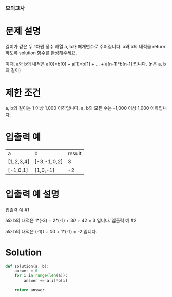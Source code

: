 
### 모의고사

# 문제 설명
길이가 같은 두 1차원 정수 배열 a, b가 매개변수로 주어집니다. a와 b의 내적을 return 하도록 solution 함수를 완성해주세요.

이때, a와 b의 내적은 a[0]*b[0] + a[1]*b[1] + ... + a[n-1]*b[n-1] 입니다. (n은 a, b의 길이)

# 제한 조건
a, b의 길이는 1 이상 1,000 이하입니다.
a, b의 모든 수는 -1,000 이상 1,000 이하입니다.

# 입출력 예
<table>
  <tr>
    <td>
      a
    </td>
    <td>
      b
    </td>
    <td>
      result
    </td>
    </tr>
    <tr>
    <td>
[1,2,3,4]
      </td>
      <td>
        [-3,-1,0,2]
      </td>
      <td>
        3
      </td>
  </tr>
  <tr>
    <td>
      [-1,0,1]
    </td>
    <td>
      [1,0,-1]
    </td>
    <td>
      -2
    </td>
  </tr>
  </table>
  
# 입출력 예 설명
입출력 예 #1

a와 b의 내적은 1*(-3) + 2*(-1) + 3*0 + 4*2 = 3 입니다.
입출력 예 #2

a와 b의 내적은 (-1)*1 + 0*0 + 1*(-1) = -2 입니다.

# Solution

```python
def solution(a, b):
    answer = 0
    for i in range(len(a)):
        answer += a[i]*b[i]
        
    return answer
```
